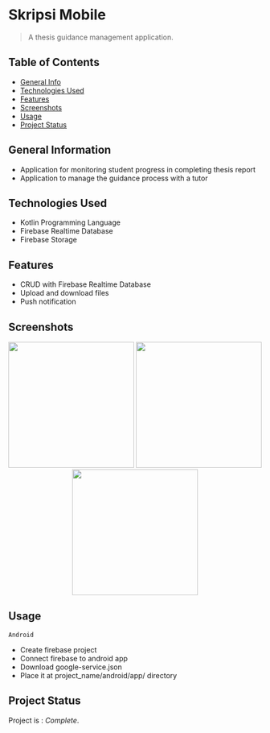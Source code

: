 # Skripsi Mobile
> A thesis guidance management application.

## Table of Contents
* [General Info](#general-information)
* [Technologies Used](#technologies-used)
* [Features](#features)
* [Screenshots](#screenshots)
* [Usage](#usage)
* [Project Status](#project-status)
<!-- * [Contact](#contact) -->

## General Information
- Application for monitoring student progress in completing thesis report
- Application to manage the guidance process with a tutor

## Technologies Used
- Kotlin Programming Language
- Firebase Realtime Database
- Firebase Storage

## Features
- CRUD with Firebase Realtime Database
- Upload and download files
- Push notification

## Screenshots
<p align="center">
  <img width="250" src="https://user-images.githubusercontent.com/83572055/119520039-205a3100-bda4-11eb-88fd-13980d277d9f.jpg">
  <img width="250" src="https://user-images.githubusercontent.com/83572055/119519590-c35e7b00-bda3-11eb-92c3-4bd5ea8ea0cf.jpg">
  <img width="250" src="https://user-images.githubusercontent.com/83572055/119520156-3ec02c80-bda4-11eb-9f96-b54ad25716f8.jpg">
</p>

## Usage
`Android`
  - Create firebase project
  - Connect firebase to android app
  - Download google-service.json
  - Place it at project_name/android/app/ directory  

## Project Status
Project is : _Complete_.

<!-- ## Contact -->
<!-- Created by [@flynerdpl](https://www.flynerd.pl/) - feel free to contact me! -->
